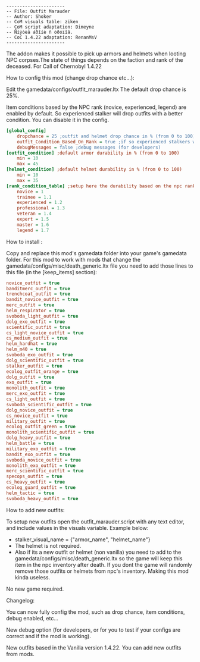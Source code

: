     ----------------------
    -- File: Outfit Marauder
    -- Author: Shoker
    -- CoM visuals table: ziken
    -- CoM script adaptation: Dimeyne
    -- Ñíÿòèå áðîíè ñ òðóïîâ.
    -- CoC 1.4.22 adaptation: RenanMsV
    ----------------------

The addon makes it possible to pick up armors and helmets when looting NPC corpses.The state of things depends on the faction and rank of the deceased.
For Call of Chernobyl 1.4.22

How to config this mod (change drop chance etc...):

Edit the gamedata/configs/outfit_marauder.ltx
The default drop chance is 25%.

Item conditions based by the NPC rank (novice, experienced, legend) are enabled by default. So experienced stalker will drop outfits with a better condition. You can disable it in the config.

```ini
[global_config]
	dropchance = 25 ;outfit and helmet drop chance in % (from 0 to 100)
	outfit_Condition_Based_On_Rank = true ;if so experienced stalkers will drop outfits with a better condition
	debugMessages = false ;debug messages (for developers)
[outfit_condition] ;default armor durability in % (from 0 to 100)
	min = 10
	max = 45
[helmet_condition] ;default helmet durability in % (from 0 to 100)
	min = 10
	max = 35
[rank_condition_table] ;setup here the durability based on the npc rank, will not work if outfit_Condition_Based_On_Rank not enabled. 1 = default by config, 2 = 2x more
	novice = 1
	trainee = 1.1
	experienced = 1.2
	professional = 1.3
	veteran = 1.4
	expert = 1.5
	master = 1.6
	legend = 1.7
```

How to install :

Copy and replace this mod's gamedata folder into your game's gamedata folder.
For this mod to work with mods that change the gamedata/configs/misc/death_generic.ltx file you need to add those lines to this file (in the [keep_items] section):

```ini
novice_outfit = true
banditmerc_outfit = true
trenchcoat_outfit = true
bandit_novice_outfit = true
merc_outfit = true
helm_respirator = true
svoboda_light_outfit = true
dolg_exo_outfit = true
scientific_outfit = true
cs_light_novice_outfit = true
cs_medium_outfit = true
helm_hardhat = true
helm_m40 = true
svoboda_exo_outfit = true
dolg_scientific_outfit = true
stalker_outfit = true
ecolog_outfit_orange = true
dolg_outfit = true
exo_outfit = true
monolith_outfit = true
merc_exo_outfit = true
cs_light_outfit = true
svoboda_scientific_outfit = true
dolg_novice_outfit = true
cs_novice_outfit = true
military_outfit = true
ecolog_outfit_green = true
monolith_scientific_outfit = true
dolg_heavy_outfit = true
helm_battle = true
military_exo_outfit = true
bandit_exo_outfit = true
svoboda_novice_outfit = true
monolith_exo_outfit = true
merc_scientific_outfit = true
specops_outfit = true
cs_heavy_outfit = true
ecolog_guard_outfit = true
helm_tactic = true
svoboda_heavy_outfit = true
```

How to add new outfits:

To setup new outfits open the outfit_marauder.script with any text editor, and include values in the visuals variable. Example below:
  - stalker_visual_name = {"armor_name", "helmet_name"}
  - The helmet is not required.
  - Also if its a new outfit or helmet (non vanilla) you need to add to the gamedata/configs/misc/death_generic.ltx so the game will keep this item in the npc inventory after death. If you dont the game will randomly remove those outfits or helmets from npc's inventory. Making this mod kinda useless.

No new game required.

Changelog:

You can now fully config the mod, such as drop chance, item conditions, debug enabled, etc...

New debug option (for developers, or for you to test if your configs are correct and if the mod is working).

New outfits based in the Vanilla version 1.4.22. You can add new outfits from mods.
